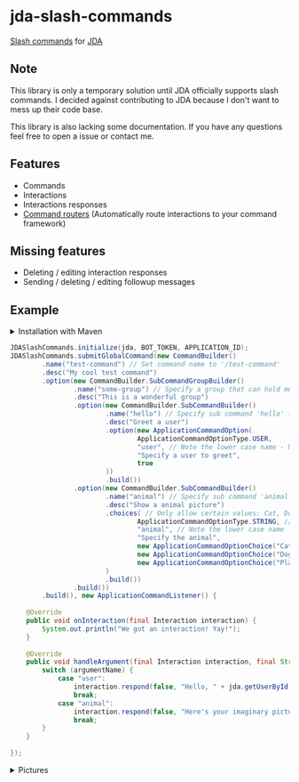 # jda-slash-commands

[Slash commands](https://discord.com/developers/docs/interactions/slash-commands) for [JDA](https://github.com/DV8FromTheWorld/JDA)

## Note

This library is only a temporary solution until JDA officially supports slash commands. I decided against contributing to JDA because I don't want to
mess up their code base.

This library is also lacking some documentation. If you have any questions feel free to open a issue or contact me.

## Features

- Commands
- Interactions
- Interactions responses
- [Command routers](https://github.com/cerus/jda-slash-commands/wiki/Command-Routers) (Automatically route interactions to your command framework)

## Missing features

- Deleting / editing interaction responses
- Sending / deleting / editing followup messages

## Example

<details>
  <summary>Installation with Maven</summary>

  ```xml

<repositories>
    <repository>
        <id>jitpack.io</id>
        <url>https://jitpack.io</url>
    </repository>
</repositories>

<dependencies>
<dependency>
    <groupId>com.github.cerus</groupId>
    <artifactId>jda-slash-commands</artifactId>
    <version>47f3ff2ac6</version>
</dependency>
</dependencies>
  ```

</details>

```java
JDASlashCommands.initialize(jda, BOT_TOKEN, APPLICATION_ID);
JDASlashCommands.submitGlobalCommand(new CommandBuilder()
        .name("test-command") // Set command name to '/test-command'
        .desc("My cool test command")
        .option(new CommandBuilder.SubCommandGroupBuilder()
                .name("some-group") // Specify a group that can hold multiple sub commands
                .desc("This is a wonderful group")
                .option(new CommandBuilder.SubCommandBuilder()
                        .name("hello") // Specify sub command 'hello' (/test-command some-group hello)
                        .desc("Greet a user")
                        .option(new ApplicationCommandOption(
                                ApplicationCommandOptionType.USER,
                                "user", // Note the lower case name - Names have to be lower case or else things could break
                                "Specify a user to greet",
                                true
                        ))
                        .build())
                .option(new CommandBuilder.SubCommandBuilder()
                        .name("animal") // Specify sub command 'animal' (/test-command some-group animal)
                        .desc("Show a animal picture")
                        .choices( // Only allow certain values: Cat, Dog and Platypus
                                ApplicationCommandOptionType.STRING, // Specify type of the choice: STRING or INTEGER
                                "animal", // Note the lower case name - Names have to be lower case or else things could break
                                "Specify the animal",
                                new ApplicationCommandOptionChoice("Cat", "cat"),
                                new ApplicationCommandOptionChoice("Dog", "cat"),
                                new ApplicationCommandOptionChoice("Platypus", "platypus")
                        )
                        .build())
                .build())
        .build(), new ApplicationCommandListener() {
    
    @Override
    public void onInteraction(final Interaction interaction) {
        System.out.println("We got an interaction! Yay!");
    }
    
    @Override
    public void handleArgument(final Interaction interaction, final String argumentName, final InteractionResponseOption option) {
        switch (argumentName) {
            case "user":
                interaction.respond(false, "Hello, " + jda.getUserById(Long.parseLong(option.getValue())).getAsMention());
                break;
            case "animal":
                interaction.respond(false, "Here's your imaginary picture of a " + option.getValue());
                break;
        }
    }
    
});
```

<details>
  <summary>Pictures</summary>

![Group](https://i.imgur.com/qL7nL8q.png)

![Animal](https://i.imgur.com/qm8xLI6.png)

![Hello](https://i.imgur.com/5JMolqh.png)

![Hello Response](https://i.imgur.com/bXng3nG.png)

![Animal Response](https://i.imgur.com/6sEOMBk.png)

</details>
